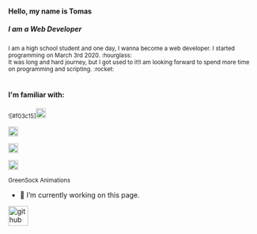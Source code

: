 
#### Hello, my name is Tomas
##### I am a Web Developer

<sub>
I am a high school student and one day, I wanna become a web developer. I started programming on March 3rd 2020.  :hourglass:<br>
It was long and hard journey, but I got used to it!I am looking forward to spend more time on programming and scripting.  :rocket:
</sub>
<br>
<br>

#### I'm familiar with: 
<sub>
![#f03c15]<img src='https://simpleicons.org/icons/html5.svg' alt='html' height='20'><br><br>
<img src='https://simpleicons.org/icons/css3.svg' alt='css' height='20'><br><br>
<img src='https://simpleicons.org/icons/sass.svg' alt='sasst' height='20'><br><br>
<img src='https://cdn.jsdelivr.net/npm/simple-icons@3.0.1/icons/javascript.svg' alt='¨javascript' height='20'><br><br>
GreenSock Animations <br>
</sub>

- 🔭 I’m currently working on this page. 




[<img src='https://cdn.jsdelivr.net/npm/simple-icons@3.0.1/icons/github.svg' alt='github' height='40'>](https://github.com/thomasinho537)  

